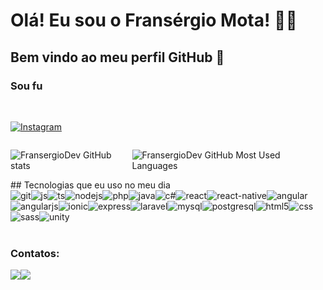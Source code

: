 # Olá! Eu sou o Fransérgio Mota! 👨‍💻
## Bem vindo ao meu perfil GitHub 👋

### Sou fu

<br>

<!--
[![Blog](https://img.shields.io/website?label=Portfolio&style=for-the-badge&url=https://fransergiomota.com.br)](https://fransergiomota.com.br)-->

[![Instagram](https://img.shields.io/badge/Instagram-E4405F?style=for-the-badge&logo=instagram&logoColor=white)](https://www.instagram.com/fransergiomota/)

<div style="display: flex;flex-direction: row">

![FransergioDev GitHub stats](https://github-readme-stats.vercel.app/api?username=FransergioDev&show_icons=true&theme=dracula&count_private=true)

![FransergioDev GitHub Most Used Languages](https://github-readme-stats.vercel.app/api/top-langs/?username=FransergioDev&layout=compact&langs_count=7&theme=dracula)

</div>
## Tecnologias que eu uso no meu dia

<div style="display: flex;flex-direction: row; flex-wrap: wrap; justify-content: flex-start; align-items: baseline">
  <img align="center" alt="git" src="https://img.shields.io/badge/GIT-E44C30?style=for-the-badge&logo=git&logoColor=white"/>

  <img align="center" alt="js" src="https://img.shields.io/badge/JavaScript-F7DF1E?style=for-the-badge&logo=javascript&logoColor=black" />

  <img align="center" alt="ts" src="https://img.shields.io/badge/TypeScript-007ACC?style=for-the-badge&logo=typescript&logoColor=white" />

  <img align="center" alt="nodejs" src="https://img.shields.io/badge/Node.js-43853D?style=for-the-badge&logo=node.js&logoColor=white" />

  <img align="center" alt="php" src="https://img.shields.io/badge/PHP-777BB4?style=for-the-badge&logo=php&logoColor=white" />

  <img align="center" alt="java" src="https://img.shields.io/badge/Java-ED8B00?style=for-the-badge&logo=java&logoColor=white" />

  <img align="center" alt="c#" src="https://img.shields.io/badge/C%23-239120?style=for-the-badge&logo=c-sharp&logoColor=white" />

  <img align="center" alt="react" src="https://img.shields.io/badge/React-20232A?style=for-the-badge&logo=react&logoColor=61DAFB" />

  <img align="center" alt="react-native" src="https://img.shields.io/badge/React_Native-20232A?style=for-the-badge&logo=react&logoColor=61DAFB" />

  <img align="center" alt="angular" src="https://img.shields.io/badge/Angular-DD0031?style=for-the-badge&logo=angular&logoColor=white" />

  <img align="center" alt="angularjs" src="https://img.shields.io/badge/AngularJS-E23237?style=for-the-badge&logo=angularjs&logoColor=white" />

  <img align="center" alt="ionic" src="https://img.shields.io/badge/Ionic-3880FF?style=for-the-badge&logo=ionic&logoColor=white" />

  <img align="center" alt="express" src="https://img.shields.io/badge/Express.js-404D59?style=for-the-badge" />

  <img align="center" alt="laravel" src="https://img.shields.io/badge/Laravel-FF2D20?style=for-the-badge&logo=laravel&logoColor=white" />

  <img align="center" alt="mysql" src="https://img.shields.io/badge/MySQL-00000F?style=for-the-badge&logo=mysql&logoColor=white" />

  <img align="center" alt="postgresql" src="https://img.shields.io/badge/PostgreSQL-316192?style=for-the-badge&logo=postgresql&logoColor=white" />

  <img align="center" alt="html5" src="https://img.shields.io/badge/HTML5-E34F26?style=for-the-badge&logo=html5&logoColor=white" />

  <img align="center" alt="css" src="https://img.shields.io/badge/CSS3-1572B6?style=for-the-badge&logo=css3&logoColor=white" />

  <img align="center" alt="sass" src="https://img.shields.io/badge/Sass-CC6699?style=for-the-badge&logo=sass&logoColor=white" />

  <img align="center" alt="unity" src="https://img.shields.io/badge/Unity-100000?style=for-the-badge&logo=unity&logoColor=white" />

</div>
<br/>

### Contatos:

<div style="display:flex; flex-direction: row;"> 
  <!--<a href="" target="_blank"><img src="https://img.shields.io/badge/-Instagram-%23E4405F?style=for-the-badge&logo=instagram&logoColor=white" target="_blank"></a>-->
  <a href = "mailto:fransergio.dev@gmail.com"><img src="https://img.shields.io/badge/Gmail-D14836?style=for-the-badge&logo=gmail&logoColor=white" target="_blank"></a>

  <a href="https://www.linkedin.com/in/fransergiomota/" target="_blank">
  <img src="https://img.shields.io/badge/-LinkedIn-%230077B5?style=for-the-badge&logo=linkedin&logoColor=white" target="_blank"></a>

</div>

<!--
**FransergioDev/FransergioDev** is a ✨ _special_ ✨ repository because its `README.md` (this file) appears on your GitHub profile.

Here are some ideas to get you started:

- 🔭 I’m currently working on ...
- 🌱 I’m currently learning ...
- 👯 I’m looking to collaborate on ...
- 🤔 I’m looking for help with ...
- 💬 Ask me about ...
- 📫 How to reach me: ...
- 😄 Pronouns: ...
- ⚡ Fun fact: ...
-->
